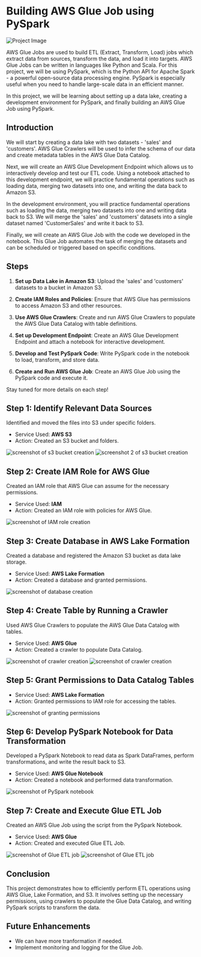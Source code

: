 # Building AWS Glue Job using PySpark

![Project Image](https://drive.google.com/file/d/1twmj5eDL1bHTh29PQ8Ul8Ny8YILOz8aa/view?usp=sharing)

AWS Glue Jobs are used to build ETL (Extract, Transform, Load) jobs which extract data from sources, transform the data, and load it into targets. AWS Glue Jobs can be written in languages like Python and Scala. For this project, we will be using PySpark, which is the Python API for Apache Spark - a powerful open-source data processing engine. PySpark is especially useful when you need to handle large-scale data in an efficient manner.

In this project, we will be learning about setting up a data lake, creating a development environment for PySpark, and finally building an AWS Glue Job using PySpark.

## Introduction

We will start by creating a data lake with two datasets - 'sales' and 'customers'. AWS Glue Crawlers will be used to infer the schema of our data and create metadata tables in the AWS Glue Data Catalog.

Next, we will create an AWS Glue Development Endpoint which allows us to interactively develop and test our ETL code. Using a notebook attached to this development endpoint, we will practice fundamental operations such as loading data, merging two datasets into one, and writing the data back to Amazon S3.

In the development environment, you will practice fundamental operations such as loading the data, merging two datasets into one and writing data back to S3. We will merge the 'sales' and 'customers' datasets into a single dataset named 'CustomerSales' and write it back to S3.

Finally, we will create an AWS Glue Job with the code we developed in the notebook. This Glue Job automates the task of merging the datasets and can be scheduled or triggered based on specific conditions.


## Steps

1. **Set up Data Lake in Amazon S3**: Upload the 'sales' and 'customers' datasets to a bucket in Amazon S3.

2. **Create IAM Roles and Policies**: Ensure that AWS Glue has permissions to access Amazon S3 and other resources.

3. **Use AWS Glue Crawlers**: Create and run AWS Glue Crawlers to populate the AWS Glue Data Catalog with table definitions.

4. **Set up Development Endpoint**: Create an AWS Glue Development Endpoint and attach a notebook for interactive development.

5. **Develop and Test PySpark Code**: Write PySpark code in the notebook to load, transform, and store data.

6. **Create and Run AWS Glue Job**: Create an AWS Glue Job using the PySpark code and execute it.

Stay tuned for more details on each step!



## Step 1: Identify Relevant Data Sources

Identified and moved the files into S3 under specific folders.

- Service Used: **AWS S3**
- Action: Created an S3 bucket and folders.

![screenshot of s3 bucket creation](https://drive.google.com/file/d/1twmj5eDL1bHTh29PQ8Ul8Ny8YILOz8aa/view?usp=drive_link)
![screenshot 2 of s3 bucket creation](https://drive.google.com/file/d/1tok2MuMBFk71fW-rJPHPA9lMwukqbuM9/view?usp=drive_link)


## Step 2: Create IAM Role for AWS Glue

Created an IAM role that AWS Glue can assume for the necessary permissions.

- Service Used: **IAM**
- Action: Created an IAM role with policies for AWS Glue.

![screenshot of IAM role creation](https://drive.google.com/file/d/1lMe4UwRnE_tdhB0kYpT_TAlKrBwndCWG/view?usp=drive_link)

## Step 3: Create Database in AWS Lake Formation

Created a database and registered the Amazon S3 bucket as data lake storage.

- Service Used: **AWS Lake Formation**
- Action: Created a database and granted permissions.

![screenshot of database creation](https://drive.google.com/file/d/10nLHToaDoSqsdvYlT26vNvJJEz8fQuog/view?usp=drive_link)

## Step 4: Create Table by Running a Crawler

Used AWS Glue Crawlers to populate the AWS Glue Data Catalog with tables.

- Service Used: **AWS Glue**
- Action: Created a crawler to populate Data Catalog.

![screenshot of crawler creation](https://drive.google.com/file/d/1jJYNWdIa2ea0taCmn2U3_4PJ1Td7fN0w/view?usp=drive_link)
![screenshot of crawler creation](https://drive.google.com/file/d/11X-hcM0l2FfxSgazw8G_t4vNcLhld_vQ/view?usp=drive_link)

## Step 5: Grant Permissions to Data Catalog Tables

- Service Used: **AWS Lake Formation**
- Action: Granted permissions to IAM role for accessing the tables.

![screenshot of granting permissions](https://drive.google.com/file/d/1mII7F5fdDp_NF6ewesFt0EZEsrSpPG0k/view?usp=drive_link)

## Step 6: Develop PySpark Notebook for Data Transformation

Developed a PySpark Notebook to read data as Spark DataFrames, perform transformations, and write the result back to S3.

- Service Used: **AWS Glue Notebook**
- Action: Created a notebook and performed data transformation.

![screenshot of PySpark notebook](https://drive.google.com/file/d/1nTJi2Z5xbrR4BqgRqi7TRyHFe4mPNN8x/view?usp=drive_link)

## Step 7: Create and Execute Glue ETL Job

Created an AWS Glue Job using the script from the PySpark Notebook.

- Service Used: **AWS Glue**
- Action: Created and executed Glue ETL Job.

![screenshot of Glue ETL job](https://drive.google.com/file/d/1dQxK4tQvk4fk1eb1L6QR_Qv03noQBNCT/view?usp=drive_link)
![screenshot of Glue ETL job](https://drive.google.com/file/d/17rtALHaeDzY_xz4p6hJm87aRKvxTXFXZ/view?usp=drive_link)

## Conclusion

This project demonstrates how to efficiently perform ETL operations using AWS Glue, Lake Formation, and S3. It involves setting up the necessary permissions, using crawlers to populate the Glue Data Catalog, and writing PySpark scripts to transform the data.

## Future Enhancements

- We can have more tranformation if needed.
- Implement monitoring and logging for the Glue Job.

